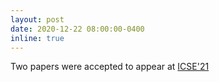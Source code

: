 ```yaml
---
layout: post
date: 2020-12-22 08:00:00-0400
inline: true
---
```


Two papers were accepted to appear at <a href="https://conf.researchr.org/home/icse-2021">ICSE'21 </a>